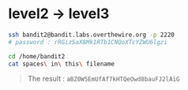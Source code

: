 # level2 -> level3

```sh
ssh bandit2@bandit.labs.overthewire.org -p 2220
# password : rRGizSaX8Mk1RTb1CNQoXTcYZWU6lgzi

cd /home/bandit2
cat spaces\ in\ this\ filename
```

> The result : `aBZ0W5EmUfAf7kHTQeOwd8bauFJ2lAiG`
